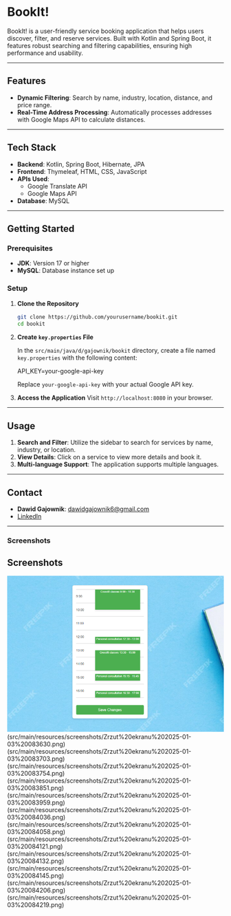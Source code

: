 # BookIt!

BookIt! is a user-friendly service booking application that helps users discover, filter, and reserve services. Built with Kotlin and Spring Boot, it features robust searching and filtering capabilities, ensuring high performance and usability.

---

## Features

- **Dynamic Filtering**: Search by name, industry, location, distance, and price range.
- **Real-Time Address Processing**: Automatically processes addresses with Google Maps API to calculate distances.

---

## Tech Stack

- **Backend**: Kotlin, Spring Boot, Hibernate, JPA
- **Frontend**: Thymeleaf, HTML, CSS, JavaScript
- **APIs Used**:
  - Google Translate API
  - Google Maps API
- **Database**: MySQL

---

## Getting Started

### Prerequisites

- **JDK**: Version 17 or higher
- **MySQL**: Database instance set up

### Setup

1. **Clone the Repository**
   ```bash
   git clone https://github.com/yourusername/bookit.git
   cd bookit
   ```

2. **Create `key.properties` File**

   In the `src/main/java/d/gajownik/bookit` directory, create a file named `key.properties` with the following content:
   
   API_KEY=your-google-api-key
   
   Replace `your-google-api-key` with your actual Google API key.


3. **Access the Application**
   Visit `http://localhost:8080` in your browser.

---

## Usage

1. **Search and Filter**: Utilize the sidebar to search for services by name, industry, or location.
2. **View Details**: Click on a service to view more details and book it.
3. **Multi-language Support**: The application supports multiple languages.

---


## Contact

- **Dawid Gajownik**: dawidgajownik6@gmail.com
- [LinkedIn](https://www.linkedin.com/in/dawid-gajownik)

---

### Screenshots

## Screenshots

![Zrzut ekranu 2024-12-20 173454](src/main/resources/screenshots/Zrzut%20ekranu%202024-12-20%20173454.png)
(src/main/resources/screenshots/Zrzut%20ekranu%202025-01-03%20083630.png)
(src/main/resources/screenshots/Zrzut%20ekranu%202025-01-03%20083703.png)
(src/main/resources/screenshots/Zrzut%20ekranu%202025-01-03%20083754.png)
(src/main/resources/screenshots/Zrzut%20ekranu%202025-01-03%20083851.png)
(src/main/resources/screenshots/Zrzut%20ekranu%202025-01-03%20083959.png)
(src/main/resources/screenshots/Zrzut%20ekranu%202025-01-03%20084036.png)
(src/main/resources/screenshots/Zrzut%20ekranu%202025-01-03%20084058.png)
(src/main/resources/screenshots/Zrzut%20ekranu%202025-01-03%20084121.png)
(src/main/resources/screenshots/Zrzut%20ekranu%202025-01-03%20084132.png)
(src/main/resources/screenshots/Zrzut%20ekranu%202025-01-03%20084145.png)
(src/main/resources/screenshots/Zrzut%20ekranu%202025-01-03%20084206.png)
(src/main/resources/screenshots/Zrzut%20ekranu%202025-01-03%20084219.png)
